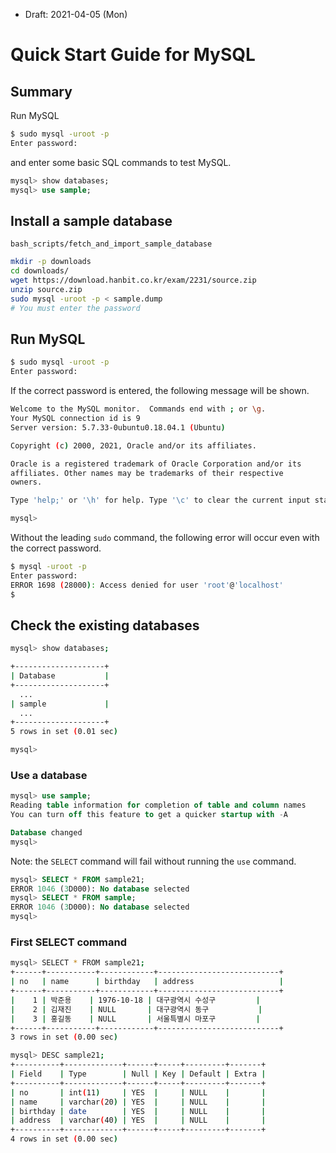 * Draft: 2021-04-05 (Mon)

# Quick Start Guide for MySQL

## Summary

Run MySQL

```bash
$ sudo mysql -uroot -p
Enter password:
```

and enter some basic SQL commands to test MySQL.

```sql
mysql> show databases;
mysql> use sample;
```



## Install a sample database

`bash_scripts/fetch_and_import_sample_database`

```bash
mkdir -p downloads
cd downloads/
wget https://download.hanbit.co.kr/exam/2231/source.zip
unzip source.zip
sudo mysql -uroot -p < sample.dump
# You must enter the password
```

## Run MySQL

```bash
$ sudo mysql -uroot -p
Enter password:
```

If the correct password is entered, the following message will be shown.

```bash
Welcome to the MySQL monitor.  Commands end with ; or \g.
Your MySQL connection id is 9
Server version: 5.7.33-0ubuntu0.18.04.1 (Ubuntu)

Copyright (c) 2000, 2021, Oracle and/or its affiliates.

Oracle is a registered trademark of Oracle Corporation and/or its
affiliates. Other names may be trademarks of their respective
owners.

Type 'help;' or '\h' for help. Type '\c' to clear the current input statement.

mysql>
```

Without the leading `sudo` command, the following error will occur even with the correct password.

```bash
$ mysql -uroot -p
Enter password: 
ERROR 1698 (28000): Access denied for user 'root'@'localhost'
$
```

## Check the existing databases

```bash
mysql> show databases;
```

```bash
+--------------------+
| Database           |
+--------------------+
  ...
| sample             |
  ...
+--------------------+
5 rows in set (0.01 sec)

mysql>
```

### Use a database

```sql
mysql> use sample;
Reading table information for completion of table and column names
You can turn off this feature to get a quicker startup with -A

Database changed
mysql> 
```

Note: the `SELECT` command will fail without running the `use` command.

```sql
mysql> SELECT * FROM sample21;
ERROR 1046 (3D000): No database selected
mysql> SELECT * FROM sample;
ERROR 1046 (3D000): No database selected
mysql>
```

### First SELECT command

```bash
mysql> SELECT * FROM sample21;
+------+-----------+------------+---------------------------+
| no   | name      | birthday   | address                   |
+------+-----------+------------+---------------------------+
|    1 | 박준용    | 1976-10-18 | 대구광역시 수성구         |
|    2 | 김재진    | NULL       | 대구광역시 동구           |
|    3 | 홍길동    | NULL       | 서울특별시 마포구         |
+------+-----------+------------+---------------------------+
3 rows in set (0.00 sec)

mysql> DESC sample21;
+----------+-------------+------+-----+---------+-------+
| Field    | Type        | Null | Key | Default | Extra |
+----------+-------------+------+-----+---------+-------+
| no       | int(11)     | YES  |     | NULL    |       |
| name     | varchar(20) | YES  |     | NULL    |       |
| birthday | date        | YES  |     | NULL    |       |
| address  | varchar(40) | YES  |     | NULL    |       |
+----------+-------------+------+-----+---------+-------+
4 rows in set (0.00 sec)
```



